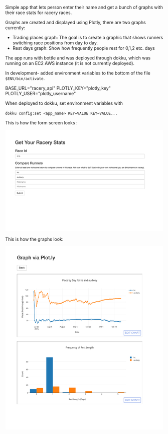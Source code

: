 Simple app that lets person enter their name and get a bunch of graphs with their race stats for racery races.

Graphs are created and displayed using Plotly, there are two graphs currently:
- Trading places graph: The goal is to create a graphic that shows runners switching race positions from
day to day. 
- Rest days graph: Show how frequently people rest for 0,1,2 etc. days

The app runs with bottle and was deployed through dokku, which was running on an
EC2 AWS instance (it is not currently deployed).

In development- added environment variables to the bottom of the file `$ENV/bin/activate`.

BASE_URL="racery\_api" 
PLOTLY_KEY="plotly\_key" 
PLOTLY_USER="plotly\_username"

When deployed to dokku, set environment variables with 

`dokku config:set <app_name> KEY=VALUE KEY=VALUE...`

This is how the form screen looks :

![Form](/get_your_racery_stats.png)

This is how the graphs look:

![Comparison Graphs](/comparison_graphs.png)
